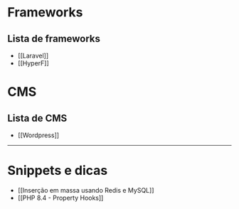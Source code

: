 
# Frameworks

## Lista de frameworks
- [[Laravel]]
- [[HyperF]]

# CMS
## Lista de CMS
- [[Wordpress]]

---
# Snippets e dicas
- [[Inserção em massa usando Redis e MySQL]]
- [[PHP 8.4 - Property Hooks]]
